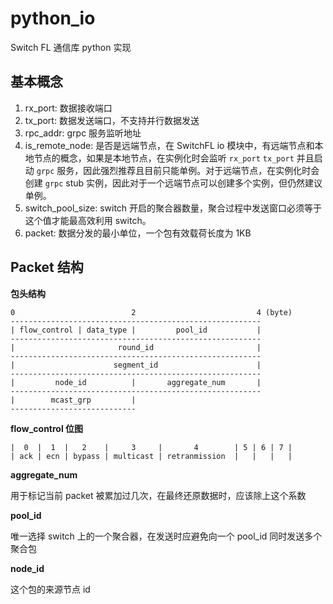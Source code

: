 # python_io
Switch FL 通信库 python 实现

## 基本概念
1. rx_port: 数据接收端口
2. tx_port: 数据发送端口，不支持并行数据发送
3. rpc_addr: grpc 服务监听地址
4. is_remote_node: 是否是远端节点，在 SwitchFL io 模块中，有远端节点和本地节点的概念，如果是本地节点，在实例化时会监听 `rx_port` `tx_port` 并且启动 `grpc` 服务，因此强烈推荐且目前只能单例。对于远端节点，在实例化时会创建 `grpc` stub 实例，因此对于一个远端节点可以创建多个实例，但仍然建议单例。
5. switch_pool_size: switch 开启的聚合器数量，聚合过程中发送窗口必须等于这个值才能最高效利用 switch。
6. packet: 数据分发的最小单位，一个包有效载荷长度为 1KB

## Packet 结构

**包头结构**

```
0                          2                           4 (byte)
--------------------------------------------------------
| flow_control | data_type |         pool_id           |
--------------------------------------------------------
|                       round_id                       |
--------------------------------------------------------
|                      segment_id                      |
--------------------------------------------------------
|         node_id          |       aggregate_num       |
--------------------------------------------------------
|        mcast_grp         |
----------------------------
```

**flow_control 位图**

```
|  0  |  1  |   2    |     3     |       4        | 5 | 6 | 7 |
| ack | ecn | bypass | multicast | retranmission  |   |   |   |
```

**aggregate_num**

用于标记当前 packet 被累加过几次，在最终还原数据时，应该除上这个系数

**pool_id**

唯一选择 switch 上的一个聚合器，在发送时应避免向一个 pool_id 同时发送多个聚合包

**node_id**

这个包的来源节点 id